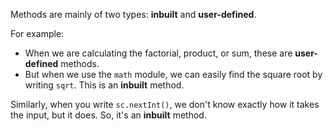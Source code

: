 Methods are mainly of two types: **inbuilt** and **user-defined**.

For example:
- When we are calculating the factorial, product, or sum, these are **user-defined** methods.
- But when we use the `math` module, we can easily find the square root by writing `sqrt`. This is an **inbuilt** method.

Similarly, when you write `sc.nextInt()`, we don't know exactly how it takes the input, but it does. So, it's an **inbuilt** method.

